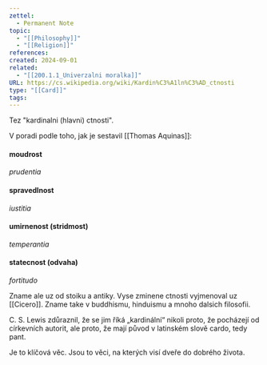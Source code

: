 ```yaml
---
zettel:
  - Permanent Note
topic:
  - "[[Philosophy]]"
  - "[[Religion]]"
references: 
created: 2024-09-01
related:
  - "[[200.1.1_Univerzalni moralka]]"
URL: https://cs.wikipedia.org/wiki/Kardin%C3%A1ln%C3%AD_ctnosti
type: "[[Card]]"
tags: 
---
```

Tez "kardinalni (hlavni) ctnosti".

V poradi podle toho, jak je sestavil [[Thomas Aquinas]]:

#### moudrost
_prudentia_
#### spravedlnost
_iustitia_
#### umirnenost (stridmost)
_temperantia_
#### statecnost (odvaha)
_fortitudo_


Zname ale uz od stoiku a antiky. Vyse zminene ctnosti vyjmenoval uz [[Cicero]]. Zname take v buddhismu, hinduismu a mnoho dalsich filosofii.

C. S. Lewis zdůraznil, že se jim říká „kardinální“ nikoli proto, že pocházejí od církevních autorit, ale proto, že mají původ v latinském slově cardo, tedy pant.

Je to klíčová věc. Jsou to věci, na kterých visí dveře do dobrého života.